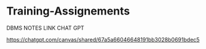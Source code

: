 # Training-Assignements


DBMS NOTES LINK CHAT GPT

https://chatgpt.com/canvas/shared/67a5a66046648191bb3028b0691bdec5
